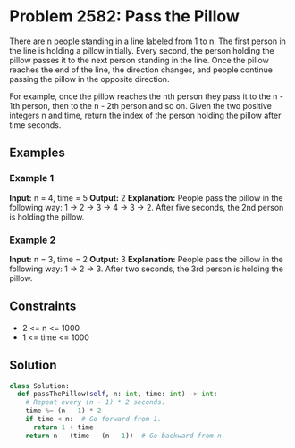 # Problem 2582: Pass the Pillow

There are n people standing in a line labeled from 1 to n. The first person in the line is holding a pillow initially. Every second, the person holding the pillow passes it to the next person standing in the line. Once the pillow reaches the end of the line, the direction changes, and people continue passing the pillow in the opposite direction.

For example, once the pillow reaches the nth person they pass it to the n - 1th person, then to the n - 2th person and so on.
Given the two positive integers n and time, return the index of the person holding the pillow after time seconds.

## Examples

### Example 1
**Input:** 
n = 4, time = 5
**Output:**
2
**Explanation:**
People pass the pillow in the following way: 1 -> 2 -> 3 -> 4 -> 3 -> 2.
After five seconds, the 2nd person is holding the pillow.

### Example 2
**Input:**
n = 3, time = 2
**Output:**
3
**Explanation:**
People pass the pillow in the following way: 1 -> 2 -> 3.
After two seconds, the 3rd person is holding the pillow.

## Constraints

- 2 <= n <= 1000
- 1 <= time <= 1000

## Solution

```python
class Solution:
  def passThePillow(self, n: int, time: int) -> int:
    # Repeat every (n - 1) * 2 seconds.
    time %= (n - 1) * 2
    if time < n:  # Go forward from 1.
      return 1 + time
    return n - (time - (n - 1))  # Go backward from n.
```

